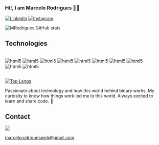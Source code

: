 ### Hi!, I am Marcelo Rodrigues 🖖🏽

[![LinkedIn](https://img.shields.io/badge/LinkedIn-0077B5?style=for-the-badge&logo=linkedin&logoColor=white)](https://www.linkedin.com/in/marcelorodriguesdev/)
[![Instagram](https://img.shields.io/badge/Instagram-E4405F?style=for-the-badge&logo=instagram&logoColor=white)](https://instagram.com/_marcelo.rl)

![MRodrigues GitHub stats](https://github-readme-stats.vercel.app/api?username=MRodrigues51&show_icons=true&theme=dracula)

## Technologies

<div style="display: inline_block"><br/>
    <img align="center" alt="html5" src="https://img.shields.io/badge/HTML5-E34F26?style=for-the-badge&logo=html5&logoColor=white" />
    <img align="center" alt="html5" src="https://img.shields.io/badge/CSS3-1572B6?style=for-the-badge&logo=css3&logoColor=white" />
    <img align="center" alt="html5" src="https://img.shields.io/badge/JavaScript-323330?style=for-the-badge&logo=javascript&logoColor=F7DF1E" />
    <img align="center" alt="html5" src="https://img.shields.io/badge/TypeScript-007ACC?style=for-the-badge&logo=typescript&logoColor=white" />
    <img align="center" alt="html5" src="https://img.shields.io/badge/Node.js-43853D?style=for-the-badge&logo=node.js&logoColor=white" />
    <img align="center" alt="html5" src="https://img.shields.io/badge/React-20232A?style=for-the-badge&logo=react&logoColor=61DAFB" />
    <img align="center" alt="html5" src="https://img.shields.io/badge/Next-black?style=for-the-badge&logo=next.js&logoColor=white" />
    <img align="center" alt="html5" src="https://img.shields.io/badge/Prisma-3982CE?style=for-the-badge&logo=Prisma&logoColor=white" />
    <img align="center" alt="html5" src="https://img.shields.io/badge/nestjs-%23E0234E.svg?style=for-the-badge&logo=nestjs&logoColor=white" />
    <img align="center" alt="html5" src="https://img.shields.io/badge/tailwindcss-%2338B2AC.svg?style=for-the-badge&logo=tailwind-css&logoColor=white" />
    
    
    
    
</div><br/>

[![Top Langs](https://github-readme-stats.vercel.app/api/top-langs/?username=MRodrigues51&layout=compact)](https://github.com/MRodrigues51)


Passionate about technology and how this world behind binary works. My curiosity to know how things work led me to this world. Always excited to learn and share code. 🚀

## Contact

<div style="float:">
    <img align="justify" src="https://img.shields.io/badge/Gmail-D14836?style=for-the-badge&logo=gmail&logoColor=white"/>
</div>

marcelorodriguesweb@gmail.com
